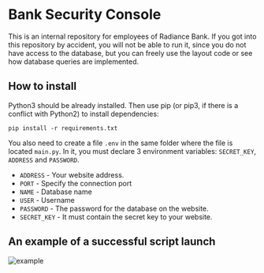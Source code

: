 # Bank Security Console

This is an internal repository for employees of Radiance Bank. If you got into this repository by accident, you will not be able to run it, since you do not have access to the database, but you can freely use the layout code or see how database queries are implemented.

## How to install

Python3 should be already installed. Then use pip (or pip3, if there is a conflict with Python2) to install dependencies:

`pip install -r requirements.txt`

You also need to create a file `.env` in the same folder where the file is located `main.py`. In it, you must declare 3 environment variables: `SECRET_KEY`, `ADDRESS` and `PASSWORD`.


- `ADDRESS` - Your website address.
- `PORT` - Specify the connection port
- `NAME` - Database name
- `USER` - Username
- `PASSWORD` - The password for the database on the website.
- `SECRET_KEY` - It must contain the secret key to your website.

## An example of a successful script launch

![example](https://pouch.jumpshare.com/preview/7B9TmhLTEKVBxIt5N3hPprryWJJ-Hhe1cIDOPm63d5yTZn1nJeINkZ2IKxOZRWzHyCmXxW0aX77REwSJma5eRdDtWqSUXyOovbeVHxgnKOo)
